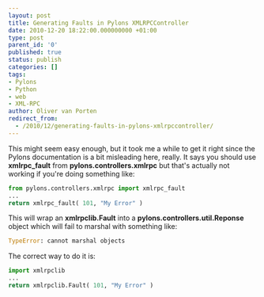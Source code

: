 ```yaml
---
layout: post
title: Generating Faults in Pylons XMLRPCController
date: 2010-12-20 18:22:00.000000000 +01:00
type: post
parent_id: '0'
published: true
status: publish
categories: []
tags:
- Pylons
- Python
- web
- XML-RPC
author: Oliver van Porten
redirect_from:
  - /2010/12/generating-faults-in-pylons-xmlrpccontroller/
---
```

This might seem easy enough, but it took me a while to get it right since the Pylons documentation is a bit misleading here, really. It says you should use **xmlrpc\_fault** from **pylons.controllers.xmlrpc** but that's actually not working if you're doing something like:

``` python
from pylons.controllers.xmlrpc import xmlrpc_fault
...
return xmlrpc_fault( 101, "My Error" )
```

This will wrap an **xmlrpclib.Fault** into a **pylons.controllers.util.Reponse** object which will fail to marshal with something like:

``` python
TypeError: cannot marshal objects
```

The correct way to do it is:

``` python
import xmlrpclib
...
return xmlrpclib.Fault( 101, "My Error" )
```